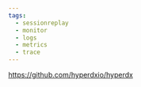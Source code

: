 ```yaml
---
tags:
  - sessionreplay
  - monitor
  - logs
  - metrics
  - trace
---
```

https://github.com/hyperdxio/hyperdx